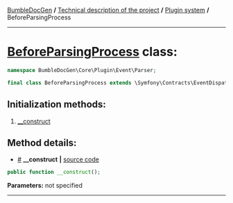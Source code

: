 <!-- {% raw %} -->
<embed> <a href="/docs/README.md">BumbleDocGen</a> <b>/</b> <a href="/docs/tech/readme.md">Technical description of the project</a> <b>/</b> <a href="/docs/tech/4.pluginSystem/readme.md">Plugin system</a> <b>/</b> BeforeParsingProcess<hr> </embed>

<h1>
    <a href="https://github.com/bumble-tech/bumble-doc-gen/blob/master/src/Core/Plugin/Event/Parser/BeforeParsingProcess.php#L9">BeforeParsingProcess</a> class:
</h1>





```php
namespace BumbleDocGen\Core\Plugin\Event\Parser;

final class BeforeParsingProcess extends \Symfony\Contracts\EventDispatcher\Event
```








<h2>Initialization methods:</h2>

<ol>
<li>
    <a href="#m-construct">__construct</a>
    </li>
</ol>








<h2>Method details:</h2>

<div class='method_description-block'>

<ul>
<li><a name="m-construct" href="#m-construct">#</a>
 <b>__construct</b>
    <b>|</b> <a href="https://github.com/bumble-tech/bumble-doc-gen/blob/master/src/Core/Plugin/Event/Parser/BeforeParsingProcess.php#L11">source code</a></li>
</ul>

```php
public function __construct();
```



<b>Parameters:</b> not specified



</div>
<hr>

<!-- {% endraw %} -->